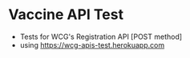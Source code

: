 # Vaccine API Test

- Tests for WCG's Registration API [POST method]
- using https://wcg-apis-test.herokuapp.com

